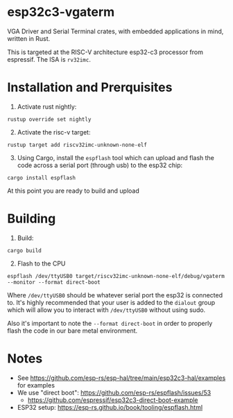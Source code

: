 # esp32c3-vgaterm
VGA Driver and Serial Terminal crates, with embedded applications in mind, written in Rust.

This is targeted at the RISC-V architecture esp32-c3 processor from espressif. The ISA is `rv32imc`.

# Installation and Prerquisites

1. Activate rust nightly:

`rustup override set nightly`

2. Activate the risc-v target:

`rustup target add riscv32imc-unknown-none-elf`

3. Using Cargo, install the `espflash` tool which can upload and flash the code across a serial 
port (through usb) to the esp32 chip:

`cargo install espflash`

At this point you are ready to build and upload

# Building

1. Build:

`cargo build`

2. Flash to the CPU

`espflash /dev/ttyUSB0 target/riscv32imc-unknown-none-elf/debug/vgaterm --monitor --format direct-boot`

Where `/dev/ttyUSB0` should be whatever serial port the esp32 is connected to. It's highly recommended that your user
is added to the `dialout` group which will allow you to interact with `/dev/ttyUSB0` without using sudo.

Also it's important to note the `--format direct-boot` in order to properly flash the code in our bare metal environment.

# Notes
* See https://github.com/esp-rs/esp-hal/tree/main/esp32c3-hal/examples for examples
* We use "direct boot": https://github.com/esp-rs/espflash/issues/53
    * https://github.com/espressif/esp32c3-direct-boot-example
* ESP32 setup: https://esp-rs.github.io/book/tooling/espflash.html
